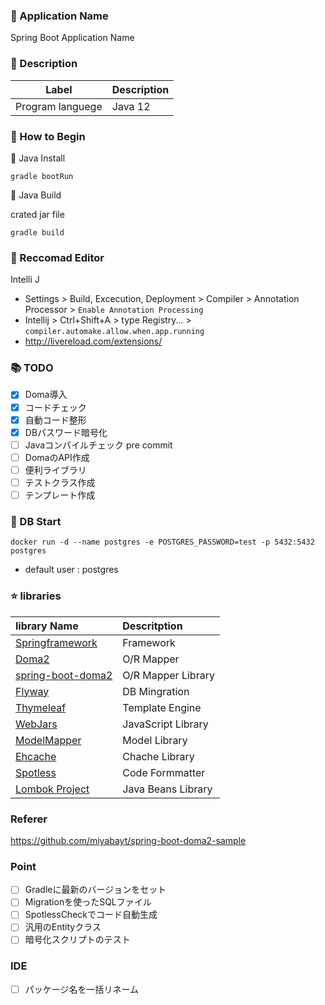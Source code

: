 ### :green_book: Application Name

Spring Boot Application Name

### :blue_book: Description

| Label            | Description |
| ---------------- | ----------- |
| Program languege | Java 12     |

### :notebook: How to Begin

:orange:  Java Install

``
gradle bootRun
``

:apple:  Java Build

crated jar file

``
gradle build
``

### :star2: Reccomad Editor

Intelli J 

- Settings > Build, Excecution, Deployment > Compiler > Annotation Processor > `Enable Annotation Processing`
- Intellij > Ctrl+Shift+A > type Registry... > `compiler.automake.allow.when.app.running`
- http://livereload.com/extensions/

### :books: TODO

- [x] Doma導入
- [x] コードチェック
- [x] 自動コード整形
- [x] DBパスワード暗号化
- [ ] Javaコンパイルチェック pre commit
- [ ] DomaのAPI作成 
- [ ] 便利ライブラリ
- [ ] テストクラス作成
- [ ] テンプレート作成

### :man: DB Start

``
docker run -d --name postgres -e POSTGRES_PASSWORD=test -p 5432:5432 postgres
``

- default user : postgres

### :star: libraries

| library Name | Descritption |
| :---------------------------------------| :-------------------------------|
| [Springframework](https://projects.spring.io/spring-framework/)| Framework |
| [Doma2](https://doma.readthedocs.io/ja/stable/)| O/R Mapper |
| [spring-boot-doma2](https://github.com/domaframework/doma-spring-boot)| O/R Mapper Library |
| [Flyway](https://flywaydb.org/)| DB Mingration |
| [Thymeleaf](http://www.thymeleaf.org/)| Template Engine |
| [WebJars](https://www.webjars.org/)| JavaScript Library |
| [ModelMapper](http://modelmapper.org/)| Model Library |
| [Ehcache](http://www.ehcache.org/)| Chache Library |
| [Spotless](https://github.com/diffplug/spotless/tree/master/plugin-gradle) | Code Formmatter |
| [Lombok Project](https://projectlombok.org/) | Java Beans Library |

### Referer

https://github.com/miyabayt/spring-boot-doma2-sample

### Point

- [ ] Gradleに最新のバージョンをセット
- [ ] Migrationを使ったSQLファイル
- [ ] SpotlessCheckでコード自動生成
- [ ] 汎用のEntityクラス
- [ ] 暗号化スクリプトのテスト

### IDE

- [ ] パッケージ名を一括リネーム
